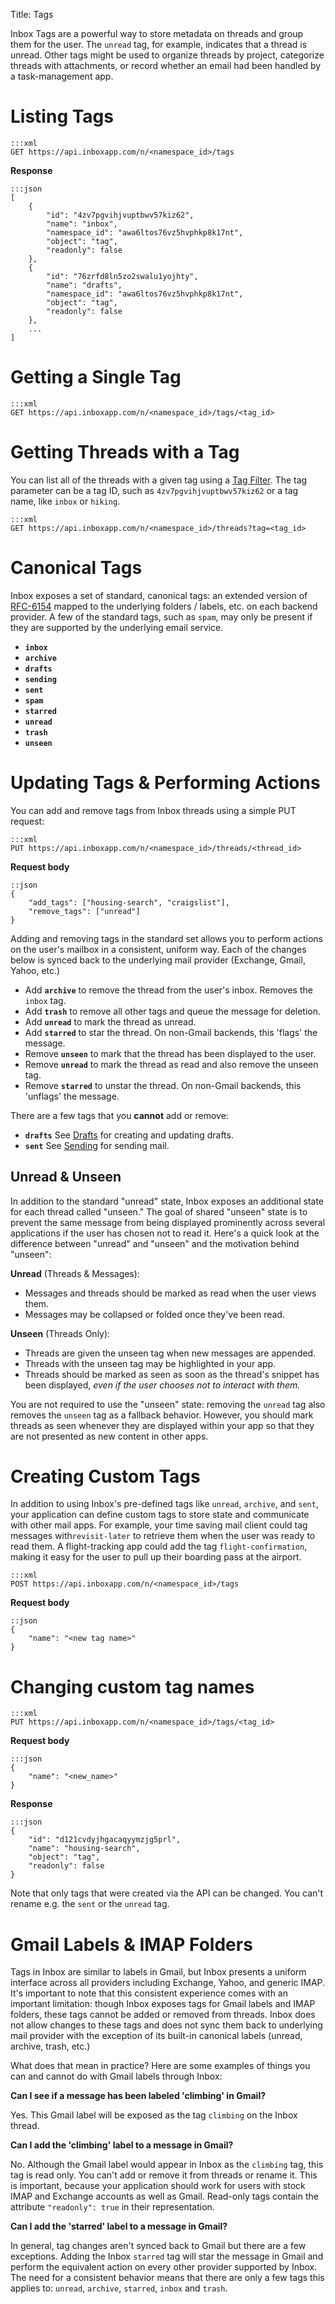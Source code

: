 Title: Tags

Inbox Tags are a powerful way to store metadata on threads and group them for the user. The `unread` tag, for example, indicates that a thread is unread. Other tags might be used to organize threads by project, categorize threads with attachments, or record whether an email had been handled by a task-management app.

# Listing Tags

```
:::xml
GET https://api.inboxapp.com/n/<namespace_id>/tags
```

**Response**

```
:::json
[
    {
        "id": "4zv7pgvihjvuptbwv57kiz62",
        "name": "inbox",
        "namespace_id": "awa6ltos76vz5hvphkp8k17nt",
        "object": "tag",
        "readonly": false
    },
    {
        "id": "76zrfd8ln5zo2swalu1yojhty",
        "name": "drafts",
        "namespace_id": "awa6ltos76vz5hvphkp8k17nt",
        "object": "tag",
        "readonly": false
    },
    ...
]
```

# Getting a Single Tag
```
:::xml
GET https://api.inboxapp.com/n/<namespace_id>/tags/<tag_id>
```

# Getting Threads with a Tag

You can list all of the threads with a given tag using a [Tag Filter](#filters). The tag parameter can be a tag ID, such as `4zv7pgvihjvuptbwv57kiz62` or a tag name, like `inbox` or `hiking`.

```
:::xml
GET https://api.inboxapp.com/n/<namespace_id>/threads?tag=<tag_id>
```

# Canonical Tags

Inbox exposes a set of standard, canonical tags: an extended version of [RFC-6154](http://tools.ietf.org/html/rfc6154) mapped to the underlying folders / labels, etc. on each backend provider. A few of the standard tags, such as `spam`, may only be present if they are supported by the underlying email service.

* **`inbox`**
* **`archive`**
* **`drafts`**
* **`sending`**
* **`sent`**
* **`spam`**
* **`starred`**
* **`unread`**
* **`trash`**
* **`unseen`**


# Updating Tags & Performing Actions

You can add and remove tags from Inbox threads using a simple PUT request:

```
:::xml
PUT https://api.inboxapp.com/n/<namespace_id>/threads/<thread_id>
```

**Request body**

```
::json
{
    "add_tags": ["housing-search", "craigslist"],
    "remove_tags": ["unread"]
}
```

Adding and removing tags in the standard set allows you to perform actions on the user's mailbox in a consistent, uniform way. Each of the changes below is synced back to the underlying mail provider (Exchange, Gmail, Yahoo, etc.)

* Add **`archive`** to remove the thread from the user's inbox. Removes the `inbox` tag.
* Add **`trash`**  to remove all other tags and queue the message for deletion.
* Add **`unread`** to mark the thread as unread.
* Add **`starred`** to star the thread. On non-Gmail backends, this 'flags' the message.
* Remove **`unseen`** to mark that the thread has been displayed to the user.
* Remove **`unread`** to mark the thread as read and also remove the unseen tag.
* Remove **`starred`** to unstar the thread. On non-Gmail backends, this 'unflags' the message.

There are a few tags that you **cannot** add or remove:

* **`drafts`** See [Drafts](#drafts) for creating and updating drafts.
* **`sent`** See [Sending](#sending) for sending mail.


## Unread & Unseen

In addition to the standard "unread" state, Inbox exposes an additional state for each thread called "unseen." The goal of shared "unseen" state is to prevent the same message from being displayed prominently across several applications if the user has chosen not to read it. Here's a quick look at the difference between "unread" and "unseen" and the motivation behind "unseen":

**Unread** (Threads & Messages):

 - Messages and threads should be marked as read when the user views them.
 - Messages may be collapsed or folded once they've been read.

**Unseen** (Threads Only):

- Threads are given the unseen tag when new messages are appended.
- Threads with the unseen tag may be highlighted in your app.
- Threads should be marked as seen as soon as the thread's snippet has been displayed, *even if the user chooses not to interact with them.*

You are not required to use the "unseen" state: removing the `unread` tag also removes the `unseen` tag as a fallback behavior. However, you should mark threads as seen whenever they are displayed within your app so that they are not presented as new content in other apps.


# Creating Custom Tags

In addition to using Inbox's pre-defined tags like `unread`, `archive`, and `sent`, your application can define custom tags to store state and communicate with other mail apps. For example, your time saving mail client could tag messages with`revisit-later` to retrieve them when the user was ready to read them. A flight-tracking app could add the tag `flight-confirmation`, making it easy for the user to pull up their boarding pass at the airport.


```
:::xml
POST https://api.inboxapp.com/n/<namespace_id>/tags
```

**Request body**

```
::json
{
    "name": "<new tag name>"
}
```

# Changing custom tag names
```
:::xml
PUT https://api.inboxapp.com/n/<namespace_id>/tags/<tag_id>
```

**Request body**

```
:::json
{
    "name": "<new_name>"
}
```

**Response**

```
:::json
{
    "id": "d121cvdyjhgacaqyymzjg5prl",
    "name": "housing-search",
    "object": "tag",
    "readonly": false
}
```


Note that only tags that were created via the API can be changed. You can't
rename e.g. the `sent` or the `unread` tag.


# Gmail Labels & IMAP Folders

Tags in Inbox are similar to labels in Gmail, but Inbox presents a uniform interface across all providers including Exchange, Yahoo, and generic IMAP. It's important to note that this consistent experience comes with an important limitation: though Inbox exposes tags for Gmail labels and IMAP folders, these tags cannot be added or removed from threads. Inbox does not allow changes to these tags and does not sync them back to underlying mail provider with the exception of its built-in canonical labels (unread, archive, trash, etc.)

What does that mean in practice? Here are some examples of things you can and cannot do with Gmail labels through Inbox:

**Can I see if a message has been labeled 'climbing' in Gmail?**

Yes. This Gmail label will be exposed as the tag `climbing` on the Inbox thread.

**Can I add the 'climbing' label to a message in Gmail?**

No. Although the Gmail label would appear in Inbox as the `climbing` tag, this tag is read only. You can't add or remove it from threads or rename it. This is important, because your application should work for users with stock IMAP and Exchange accounts as well as Gmail. Read-only tags contain the attribute `"readonly": true` in their representation.

**Can I add the 'starred' label to a message in Gmail?**

In general, tag changes aren't synced back to Gmail but there are a few exceptions. Adding the Inbox `starred` tag will star the message in Gmail and perform the equivalent action on every other provider supported by Inbox. The need for a consistent behavior means that there are only a few tags this applies to: `unread`, `archive`, `starred`, `inbox` and `trash`.
